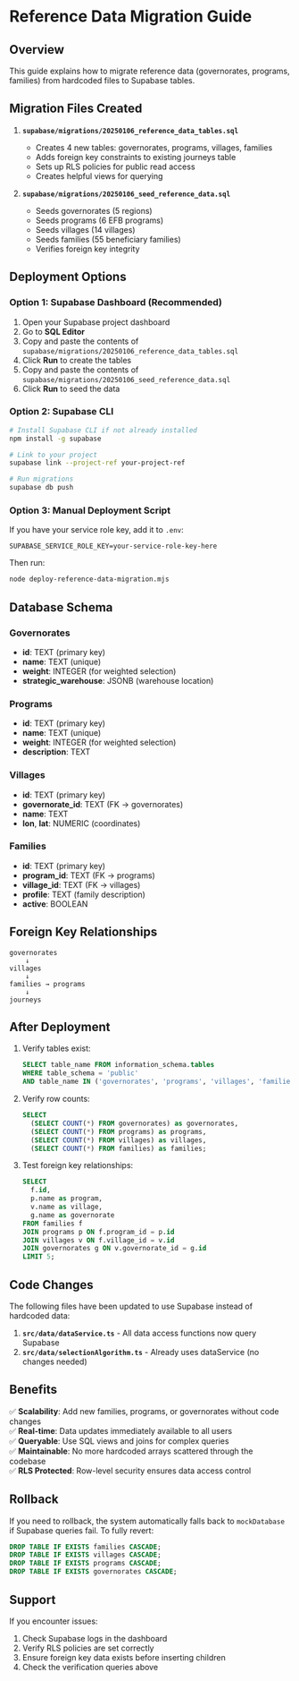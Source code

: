 # Reference Data Migration Guide

## Overview
This guide explains how to migrate reference data (governorates, programs, families) from hardcoded files to Supabase tables.

## Migration Files Created

1. **`supabase/migrations/20250106_reference_data_tables.sql`**
   - Creates 4 new tables: governorates, programs, villages, families
   - Adds foreign key constraints to existing journeys table
   - Sets up RLS policies for public read access
   - Creates helpful views for querying

2. **`supabase/migrations/20250106_seed_reference_data.sql`**
   - Seeds governorates (5 regions)
   - Seeds programs (6 EFB programs)
   - Seeds villages (14 villages)
   - Seeds families (55 beneficiary families)
   - Verifies foreign key integrity

## Deployment Options

### Option 1: Supabase Dashboard (Recommended)

1. Open your Supabase project dashboard
2. Go to **SQL Editor**
3. Copy and paste the contents of `supabase/migrations/20250106_reference_data_tables.sql`
4. Click **Run** to create the tables
5. Copy and paste the contents of `supabase/migrations/20250106_seed_reference_data.sql`
6. Click **Run** to seed the data

### Option 2: Supabase CLI

```bash
# Install Supabase CLI if not already installed
npm install -g supabase

# Link to your project
supabase link --project-ref your-project-ref

# Run migrations
supabase db push
```

### Option 3: Manual Deployment Script

If you have your service role key, add it to `.env`:

```env
SUPABASE_SERVICE_ROLE_KEY=your-service-role-key-here
```

Then run:
```bash
node deploy-reference-data-migration.mjs
```

## Database Schema

### Governorates
- **id**: TEXT (primary key)
- **name**: TEXT (unique)
- **weight**: INTEGER (for weighted selection)
- **strategic_warehouse**: JSONB (warehouse location)

### Programs
- **id**: TEXT (primary key)
- **name**: TEXT (unique)
- **weight**: INTEGER (for weighted selection)
- **description**: TEXT

### Villages
- **id**: TEXT (primary key)
- **governorate_id**: TEXT (FK → governorates)
- **name**: TEXT
- **lon**, **lat**: NUMERIC (coordinates)

### Families
- **id**: TEXT (primary key)
- **program_id**: TEXT (FK → programs)
- **village_id**: TEXT (FK → villages)
- **profile**: TEXT (family description)
- **active**: BOOLEAN

## Foreign Key Relationships

```
governorates
    ↓
villages
    ↓
families → programs
    ↓
journeys
```

## After Deployment

1. Verify tables exist:
   ```sql
   SELECT table_name FROM information_schema.tables 
   WHERE table_schema = 'public' 
   AND table_name IN ('governorates', 'programs', 'villages', 'families');
   ```

2. Verify row counts:
   ```sql
   SELECT 
     (SELECT COUNT(*) FROM governorates) as governorates,
     (SELECT COUNT(*) FROM programs) as programs,
     (SELECT COUNT(*) FROM villages) as villages,
     (SELECT COUNT(*) FROM families) as families;
   ```

3. Test foreign key relationships:
   ```sql
   SELECT 
     f.id,
     p.name as program,
     v.name as village,
     g.name as governorate
   FROM families f
   JOIN programs p ON f.program_id = p.id
   JOIN villages v ON f.village_id = v.id
   JOIN governorates g ON v.governorate_id = g.id
   LIMIT 5;
   ```

## Code Changes

The following files have been updated to use Supabase instead of hardcoded data:

1. **`src/data/dataService.ts`** - All data access functions now query Supabase
2. **`src/data/selectionAlgorithm.ts`** - Already uses dataService (no changes needed)

## Benefits

✅ **Scalability**: Add new families, programs, or governorates without code changes  
✅ **Real-time**: Data updates immediately available to all users  
✅ **Queryable**: Use SQL views and joins for complex queries  
✅ **Maintainable**: No more hardcoded arrays scattered through the codebase  
✅ **RLS Protected**: Row-level security ensures data access control  

## Rollback

If you need to rollback, the system automatically falls back to `mockDatabase` if Supabase queries fail. To fully revert:

```sql
DROP TABLE IF EXISTS families CASCADE;
DROP TABLE IF EXISTS villages CASCADE;
DROP TABLE IF EXISTS programs CASCADE;
DROP TABLE IF EXISTS governorates CASCADE;
```

## Support

If you encounter issues:
1. Check Supabase logs in the dashboard
2. Verify RLS policies are set correctly
3. Ensure foreign key data exists before inserting children
4. Check the verification queries above
